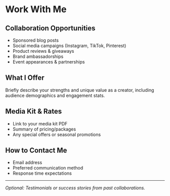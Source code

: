 # Work With Me

## Collaboration Opportunities
- Sponsored blog posts
- Social media campaigns (Instagram, TikTok, Pinterest)
- Product reviews & giveaways
- Brand ambassadorships
- Event appearances & partnerships

## What I Offer
Briefly describe your strengths and unique value as a creator, including audience demographics and engagement stats.

## Media Kit & Rates
- Link to your media kit PDF
- Summary of pricing/packages
- Any special offers or seasonal promotions

## How to Contact Me
- Email address
- Preferred communication method
- Response time expectations

---

*Optional: Testimonials or success stories from past collaborations.*
